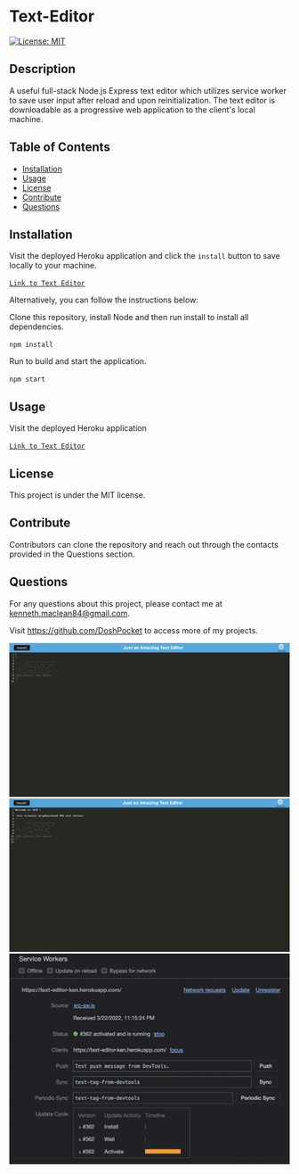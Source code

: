 # Text-Editor

[![License: MIT](https://img.shields.io/badge/License-MIT-yellow.svg)](https://opensource.org/licenses/MIT)

## Description

A useful full-stack Node.js Express text editor which utilizes service worker to save user input after reload and upon reinitialization. The text editor is downloadable as a progressive web application to the client's local machine.

## Table of Contents

- [Installation](#installation)
- [Usage](#usage)
- [License](#license)
- [Contribute](#contribute)
- [Questions](#questions)

## Installation

Visit the deployed Heroku application and click the `install` button to save locally to your machine.

[`Link to Text Editor`](https://text-editor-ken.herokuapp.com/)

Alternatively, you can follow the instructions below:

Clone this repository, install Node and then run install to install all dependencies.

`npm install`

Run to build and start the application.

`npm start`

## Usage

Visit the deployed Heroku application

[`Link to Text Editor`](https://text-editor-ken.herokuapp.com/)

## License

This project is under the MIT license.

## Contribute

Contributors can clone the repository and reach out through the contacts provided in the Questions section.

## Questions

  For any questions about this project, please contact me at kenneth.maclean84@gmail.com. 

  Visit https://github.com/DoshPocket to access more of my projects.

  ![JATE Home Screen](./client/src/images/jate-home.png)
  ![JATE with Text](./client/src/images/jate-text.png)
  ![JATE Service Worker](./client/src/images/jate-sw.png)